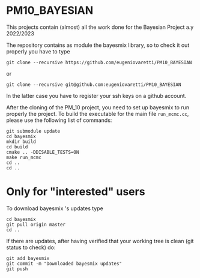 # PM10_BAYESIAN
This projects contain (almost) all the work done for the Bayesian Project a.y 2022/2023

The repository contains as module the bayesmix library, so to check it out properly you have to type

```
git clone --recursive https://github.com/eugeniovaretti/PM10_BAYESIAN
```
or

```
git clone --recursive git@github.com:eugeniovaretti/PM10_BAYESIAN
```
In the latter case you have to register your ssh keys on a github account.

After the cloning of the PM_10 project, you need to set up bayesmix to run properly the project.
To build the executable for the main file `run_mcmc.cc`, please use the following list of commands:
```
git submodule update
cd bayesmix
mkdir build
cd build
cmake .. -DDISABLE_TESTS=ON
make run_mcmc
cd ..
cd ..
```


# Only for "interested" users
To download bayesmix 's updates type
```
cd bayesmix
git pull origin master
cd ..
```
If there are updates, after having verified that your working tree is clean (git status to check) do:
```
git add bayesmix
git commit -m "Downloaded bayesmix updates"
git push
```
